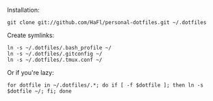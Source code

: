 Installation:

    git clone git://github.com/HaFl/personal-dotfiles.git ~/.dotfiles

Create symlinks:

    ln -s ~/.dotfiles/.bash_profile ~/
    ln -s ~/.dotfiles/.gitconfig ~/
    ln -s ~/.dotfiles/.tmux.conf ~/

Or if you're lazy:

    for dotfile in ~/.dotfiles/.*; do if [ -f $dotfile ]; then ln -s $dotfile ~/; fi; done
